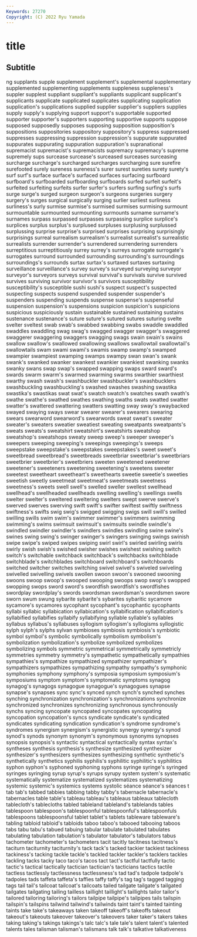 ```yaml
---
Keywords: 27270
Copyright: (C) 2022 Ryu Yamada
---
```



# title

## Subtitle
ng supplants supple supplement supplement's supplemental supplementary supplemented supplementing supplements
suppleness suppleness's suppler supplest suppliant suppliant's suppliants supplicant supplicant's supplicants
supplicate supplicated supplicates supplicating supplication supplication's supplications supplied supplier supplier's
suppliers supplies supply supply's supplying support support's supportable supported supporter
supporter's supporters supporting supportive supports suppose supposed supposedly supposes supposing
supposition supposition's suppositions suppositories suppository suppository's suppress suppressed suppresses suppressing
suppression suppression's suppurate suppurated suppurates suppurating suppuration suppuration's supranational supremacist
supremacist's supremacists supremacy supremacy's supreme supremely sups surcease surcease's surceased
surceases surceasing surcharge surcharge's surcharged surcharges surcharging sure surefire surefooted
surely sureness sureness's surer surest sureties surety surety's surf surf's
surface surface's surfaced surfaces surfacing surfboard surfboard's surfboarded surfboarding surfboards
surfed surfeit surfeit's surfeited surfeiting surfeits surfer surfer's surfers surfing
surfing's surfs surge surge's surged surgeon surgeon's surgeons surgeries surgery
surgery's surges surgical surgically surging surlier surliest surliness surliness's surly
surmise surmise's surmised surmises surmising surmount surmountable surmounted surmounting surmounts
surname surname's surnames surpass surpassed surpasses surpassing surplice surplice's surplices
surplus surplus's surplused surpluses surplusing surplussed surplussing surprise surprise's surprised
surprises surprising surprisingly surprisings surreal surrealism surrealism's surrealist surrealist's surrealistic
surrealists surrender surrender's surrendered surrendering surrenders surreptitious surreptitiously surrey surrey's
surreys surrogate surrogate's surrogates surround surrounded surrounding surrounding's surroundings surroundings's
surrounds surtax surtax's surtaxed surtaxes surtaxing surveillance surveillance's survey survey's
surveyed surveying surveyor surveyor's surveyors surveys survival survival's survivals survive
survived survives surviving survivor survivor's survivors susceptibility susceptibility's susceptible sushi
sushi's suspect suspect's suspected suspecting suspects suspend suspended suspender suspender's
suspenders suspending suspends suspense suspense's suspenseful suspension suspension's suspensions suspicion
suspicion's suspicions suspicious suspiciously sustain sustainable sustained sustaining sustains sustenance
sustenance's suture suture's sutured sutures suturing svelte svelter sveltest swab
swab's swabbed swabbing swabs swaddle swaddled swaddles swaddling swag swag's
swagged swagger swagger's swaggered swaggerer swaggering swaggers swagging swags swain
swain's swains swallow swallow's swallowed swallowing swallows swallowtail swallowtail's swallowtails
swam swami swami's swamis swamp swamp's swamped swampier swampiest swamping
swamps swampy swan swan's swank swank's swanked swanker swankest swankier
swankiest swanking swanks swanky swans swap swap's swapped swapping swaps
sward sward's swards swarm swarm's swarmed swarming swarms swarthier swarthiest
swarthy swash swash's swashbuckler swashbuckler's swashbucklers swashbuckling swashbuckling's swashed swashes
swashing swastika swastika's swastikas swat swat's swatch swatch's swatches swath
swath's swathe swathe's swathed swathes swathing swaths swats swatted swatter
swatter's swattered swattering swatters swatting sway sway's swaybacked swayed swaying
sways swear swearer swearer's swearers swearing swears swearword swearword's swearwords
sweat sweat's sweater sweater's sweaters sweatier sweatiest sweating sweatpants sweatpants's
sweats sweats's sweatshirt sweatshirt's sweatshirts sweatshop sweatshop's sweatshops sweaty sweep
sweep's sweeper sweeper's sweepers sweeping sweeping's sweepings sweepings's sweeps sweepstake
sweepstake's sweepstakes sweepstakes's sweet sweet's sweetbread sweetbread's sweetbreads sweetbriar sweetbriar's
sweetbriars sweetbrier sweetbrier's sweetbriers sweeten sweetened sweetener sweetener's sweeteners sweetening
sweetening's sweetens sweeter sweetest sweetheart sweetheart's sweethearts sweetie sweetie's sweeties
sweetish sweetly sweetmeat sweetmeat's sweetmeats sweetness sweetness's sweets swell swell's
swelled sweller swellest swellhead swellhead's swellheaded swellheads swelling swelling's swellings
swells swelter swelter's sweltered sweltering swelters swept swerve swerve's swerved
swerves swerving swift swift's swifter swiftest swiftly swiftness swiftness's swifts
swig swig's swigged swigging swigs swill swill's swilled swilling swills
swim swim's swimmer swimmer's swimmers swimming swimming's swims swimsuit swimsuit's
swimsuits swindle swindle's swindled swindler swindler's swindlers swindles swindling swine
swine's swines swing swing's swinger swinger's swingers swinging swings swinish
swipe swipe's swiped swipes swiping swirl swirl's swirled swirling swirls
swirly swish swish's swished swisher swishes swishest swishing switch switch's
switchable switchback switchback's switchbacks switchblade switchblade's switchblades switchboard switchboard's switchboards
switched switcher switches switching swivel swivel's swiveled swiveling swivelled swivelling
swivels swollen swoon swoon's swooned swooning swoons swoop swoop's swooped
swooping swoops swop swop's swopped swopping swops sword sword's swordfish
swordfish's swordfishes swordplay swordplay's swords swordsman swordsman's swordsmen swore sworn
swum swung sybarite sybarite's sybarites sybaritic sycamore sycamore's sycamores sycophant
sycophant's sycophantic sycophants syllabi syllabic syllabication syllabication's syllabification syllabification's syllabified
syllabifies syllabify syllabifying syllable syllable's syllables syllabus syllabus's syllabuses syllogism
syllogism's syllogisms syllogistic sylph sylph's sylphs sylvan symbioses symbiosis symbiosis's
symbiotic symbol symbol's symbolic symbolically symbolism symbolism's symbolization symbolization's symbolize
symbolized symbolizes symbolizing symbols symmetric symmetrical symmetrically symmetricly symmetries symmetry
symmetry's sympathetic sympathetically sympathies sympathies's sympathize sympathized sympathizer sympathizer's sympathizers
sympathizes sympathizing sympathy sympathy's symphonic symphonies symphony symphony's symposia symposium
symposium's symposiums symptom symptom's symptomatic symptoms synagog synagog's synagogs synagogue
synagogue's synagogues synapse synapse's synapses sync sync's synced synch synch's
synched synches synching synchronization synchronization's synchronizations synchronize synchronized synchronizes synchronizing
synchronous synchronously synchs syncing syncopate syncopated syncopates syncopating syncopation syncopation's
syncs syndicate syndicate's syndicated syndicates syndicating syndication syndication's syndrome syndrome's
syndromes synergism synergism's synergistic synergy synergy's synod synod's synods synonym
synonym's synonymous synonyms synopses synopsis synopsis's syntactic syntactical syntactically syntax
syntax's syntheses synthesis synthesis's synthesize synthesized synthesizer synthesizer's synthesizers synthesizes
synthesizing synthetic synthetic's synthetically synthetics syphilis syphilis's syphilitic syphilitic's syphilitics
syphon syphon's syphoned syphoning syphons syringe syringe's syringed syringes syringing
syrup syrup's syrups syrupy system system's systematic systematically systematize systematized
systematizes systematizing systemic systemic's systemics systems systolic séance séance's séances
t tab tab's tabbed tabbies tabbing tabby tabby's tabernacle tabernacle's
tabernacles table table's tableau tableau's tableaus tableaux tablecloth tablecloth's tablecloths
tabled tableland tableland's tablelands tables tablespoon tablespoon's tablespoonful tablespoonful's tablespoonfuls
tablespoons tablespoonsful tablet tablet's tablets tableware tableware's tabling tabloid tabloid's
tabloids taboo taboo's tabooed tabooing taboos tabs tabu tabu's tabued
tabuing tabular tabulate tabulated tabulates tabulating tabulation tabulation's tabulator tabulator's
tabulators tabus tachometer tachometer's tachometers tacit tacitly tacitness tacitness's taciturn
taciturnity taciturnity's tack tack's tacked tackier tackiest tackiness tackiness's tacking
tackle tackle's tackled tackler tackler's tacklers tackles tackling tacks tacky
taco taco's tacos tact tact's tactful tactfully tactic tactic's tactical
tactically tactician tactician's tacticians tactics tactile tactless tactlessly tactlessness tactlessness's
tad tad's tadpole tadpole's tadpoles tads taffeta taffeta's taffies taffy
taffy's tag tag's tagged tagging tags tail tail's tailcoat tailcoat's
tailcoats tailed tailgate tailgate's tailgated tailgates tailgating tailing tailless taillight
taillight's taillights tailor tailor's tailored tailoring tailoring's tailors tailpipe tailpipe's
tailpipes tails tailspin tailspin's tailspins tailwind tailwind's tailwinds taint taint's
tainted tainting taints take take's takeaways taken takeoff takeoff's takeoffs
takeout takeout's takeouts takeover takeover's takeovers taker taker's takers takes
taking taking's takings takings's talc talc's tale tale's talent talent's
talented talents tales talisman talisman's talismans talk talk's talkative talkativeness
